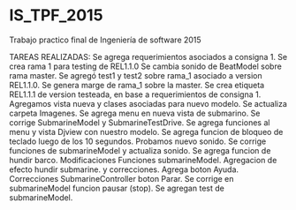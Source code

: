 ﻿# IS_TPF_2015
Trabajo practico final de Ingeniería de software 2015

TAREAS REALIZADAS:
Se agrega requerimientos asociados a consigna 1.
Se crea rama 1 para testing de REL1.1.0
Se cambia sonido de BeatModel sobre rama master.
Se agregó test1 y test2 sobre rama_1 asociado a version REL1.1.0.
Se genera marge de rama_1 sobre la master.
Se crea etiqueta REL1.1.1 de version testeada, en base a requerimientos de consigna 1.
Agregamos vista nueva y clases asociadas para nuevo modelo.
Se actualiza carpeta Imagenes.
Se agrega menu en nueva vista de submarino.
Se corrige SubmarineModel y SubmarineTestDrive.
Se agrega funciones al menu y vista Djview con nuestro modelo.
Se agrega funcion de bloqueo de teclado luego de los 10 segundos.
Probamos nuevo sonido.
Se corrige funciones de submarineModel y actualiza sonido.
Se agrega funcion de hundir barco.
Modificaciones Funciones submarineModel.
Agregacion de efecto hundir submarine. y correcciones.
Agrega boton Ayuda.
Correcciones SubmarineController boton Parar.
Se corrige en submarineModel funcion pausar (stop).
Se agregan test de submarineModel.
